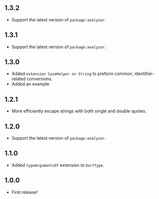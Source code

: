 ## 1.3.2

- Support the latest version of `package:analyzer`.

## 1.3.1

- Support the latest version of `package:analyzer`.

## 1.3.0

- Added `extension CaseHelper on String` to preform common, identifier-related
  conversions.
- Added an example

## 1.2.1

- More efficiently escape strings with both single and double quotes.

## 1.2.0

- Support the latest version of `package:analyzer`.

## 1.1.0

- Added `typeArgumentsOf` extension to `DartType`.

## 1.0.0

- First release!
